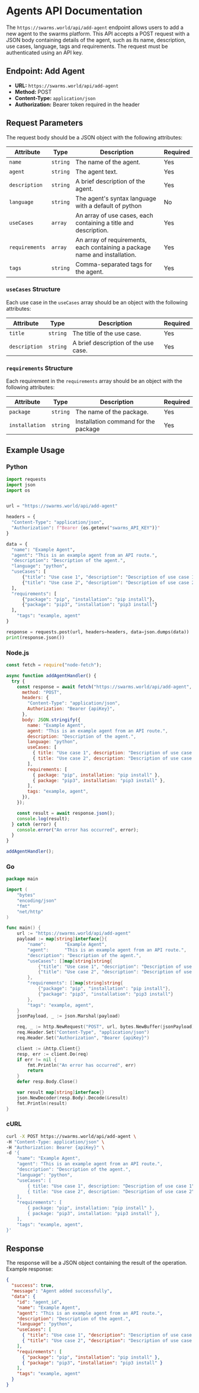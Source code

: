 # Agents API Documentation

The `https://swarms.world/api/add-agent` endpoint allows users to add a new agent to the swarms platform. This API accepts a POST request with a JSON body containing details of the agent, such as its name, description, use cases, language, tags and requirements. The request must be authenticated using an API key.

## Endpoint: Add Agent

- **URL:** `https://swarms.world/api/add-agent`
- **Method:** POST
- **Content-Type:** `application/json`
- **Authorization:** Bearer token required in the header

## Request Parameters

The request body should be a JSON object with the following attributes:

| Attribute      | Type     | Description                                                                | Required |
| -------------- | -------- | -------------------------------------------------------------------------- | -------- |
| `name`         | `string` | The name of the agent.                                                     | Yes      |
| `agent`        | `string` | The agent text.                                                            | Yes      |
| `description`  | `string` | A brief description of the agent.                                          | Yes      |
| `language`     | `string` | The agent's syntax language with a default of python                       | No       |
| `useCases`     | `array`  | An array of use cases, each containing a title and description.            | Yes      |
| `requirements` | `array`  | An array of requirements, each containing a package name and installation. | Yes      |
| `tags`         | `string` | Comma-separated tags for the agent.                                        | Yes      |

### `useCases` Structure

Each use case in the `useCases` array should be an object with the following attributes:

| Attribute     | Type     | Description                          | Required |
| ------------- | -------- | ------------------------------------ | -------- |
| `title`       | `string` | The title of the use case.           | Yes      |
| `description` | `string` | A brief description of the use case. | Yes      |

### `requirements` Structure

Each requirement in the `requirements` array should be an object with the following attributes:

| Attribute      | Type     | Description                          | Required |
| -------------- | -------- | ------------------------------------ | -------- |
| `package`      | `string` | The name of the package.             | Yes      |
| `installation` | `string` | Installation command for the package | Yes      |

## Example Usage

### Python

```python
import requests
import json
import os


url = "https://swarms.world/api/add-agent"

headers = {
  "Content-Type": "application/json",
  "Authorization": f"Bearer {os.getenv("swarms_API_KEY")}"
}

data = {
  "name": "Example Agent",
  "agent": "This is an example agent from an API route.",
  "description": "Description of the agent.",
  "language": "python",
  "useCases": [
      {"title": "Use case 1", "description": "Description of use case 1"},
      {"title": "Use case 2", "description": "Description of use case 2"}
  ],
  "requirements": [
      {"package": "pip", "installation": "pip install"},
      {"package": "pip3", "installation": "pip3 install"}
  ],
    "tags": "example, agent"
}

response = requests.post(url, headers=headers, data=json.dumps(data))
print(response.json())
```

### Node.js

```javascript
const fetch = require("node-fetch");

async function addAgentHandler() {
  try {
    const response = await fetch("https://swarms.world/api/add-agent", {
      method: "POST",
      headers: {
        "Content-Type": "application/json",
        Authorization: "Bearer {apiKey}",
      },
      body: JSON.stringify({
        name: "Example Agent",
        agent: "This is an example agent from an API route.",
        description: "Description of the agent.",
        language: "python",
        useCases: [
          { title: "Use case 1", description: "Description of use case 1" },
          { title: "Use case 2", description: "Description of use case 2" },
        ],
        requirements: [
          { package: "pip", installation: "pip install" },
          { package: "pip3", installation: "pip3 install" },
        ],
        tags: "example, agent",
      }),
    });

    const result = await response.json();
    console.log(result);
  } catch (error) {
    console.error("An error has occurred", error);
  }
}

addAgentHandler();
```

### Go

```go
package main

import (
    "bytes"
    "encoding/json"
    "fmt"
    "net/http"
)

func main() {
    url := "https://swarms.world/api/add-agent"
    payload := map[string]interface{}{
        "name":       "Example Agent",
        "agent":      "This is an example agent from an API route.",
        "description": "Description of the agent.",
        "useCases": []map[string]string{
            {"title": "Use case 1", "description": "Description of use case 1"},
            {"title": "Use case 2", "description": "Description of use case 2"},
        },
        "requirements": []map[string]string{
            {"package": "pip", "installation": "pip install"},
            {"package": "pip3", "installation": "pip3 install"}
        },
        "tags": "example, agent",
    }
    jsonPayload, _ := json.Marshal(payload)

    req, _ := http.NewRequest("POST", url, bytes.NewBuffer(jsonPayload))
    req.Header.Set("Content-Type", "application/json")
    req.Header.Set("Authorization", "Bearer {apiKey}")

    client := &http.Client{}
    resp, err := client.Do(req)
    if err != nil {
        fmt.Println("An error has occurred", err)
        return
    }
    defer resp.Body.Close()

    var result map[string]interface{}
    json.NewDecoder(resp.Body).Decode(&result)
    fmt.Println(result)
}
```

### cURL

```bash
curl -X POST https://swarms.world/api/add-agent \
-H "Content-Type: application/json" \
-H "Authorization: Bearer {apiKey}" \
-d '{
    "name": "Example Agent",
    "agent": "This is an example agent from an API route.",
    "description": "Description of the agent.",
    "language": "python",
    "useCases": [
        { title: "Use case 1", description: "Description of use case 1" },
        { title: "Use case 2", description: "Description of use case 2" },
    ],
    "requirements": [
        { package: "pip", installation: "pip install" },
        { package: "pip3", installation: "pip3 install" },
    ],
    "tags": "example, agent",
}'
```

## Response

The response will be a JSON object containing the result of the operation. Example response:

```json
{
  "success": true,
  "message": "Agent added successfully",
  "data": {
    "id": "agent_id",
    "name": "Example Agent",
    "agent": "This is an example agent from an API route.",
    "description": "Description of the agent.",
    "language": "python",
    "useCases": [
      { "title": "Use case 1", "description": "Description of use case 1" },
      { "title": "Use case 2", "description": "Description of use case 2" }
    ],
    "requirements": [
      { "package": "pip", "installation": "pip install" },
      { "package": "pip3", "installation": "pip3 install" }
    ],
    "tags": "example, agent"
  }
}
```
